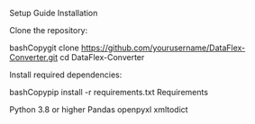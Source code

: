 Setup Guide
Installation

Clone the repository:

bashCopygit clone https://github.com/yourusername/DataFlex-Converter.git
cd DataFlex-Converter

Install required dependencies:

bashCopypip install -r requirements.txt
Requirements

Python 3.8 or higher
Pandas
openpyxl
xmltodict

